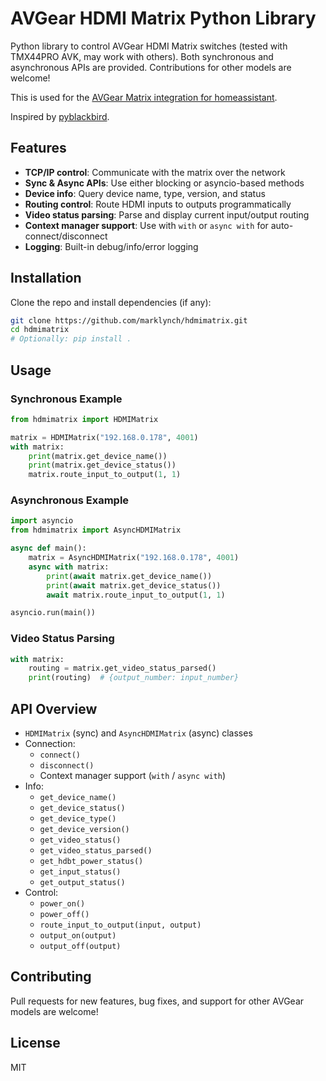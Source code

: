 
# AVGear HDMI Matrix Python Library

Python library to control AVGear HDMI Matrix switches (tested with TMX44PRO AVK, may work with others). Both synchronous and asynchronous APIs are provided. Contributions for other models are welcome!

This is used for the [AVGear Matrix integration for homeassistant](https://github.com/marklynch/hass-avgear-matrix).

Inspired by [pyblackbird](https://github.com/koolsb/pyblackbird/).

## Features

- **TCP/IP control**: Communicate with the matrix over the network
- **Sync & Async APIs**: Use either blocking or asyncio-based methods
- **Device info**: Query device name, type, version, and status
- **Routing control**: Route HDMI inputs to outputs programmatically
- **Video status parsing**: Parse and display current input/output routing
- **Context manager support**: Use with `with` or `async with` for auto-connect/disconnect
- **Logging**: Built-in debug/info/error logging

## Installation

Clone the repo and install dependencies (if any):

```bash
git clone https://github.com/marklynch/hdmimatrix.git
cd hdmimatrix
# Optionally: pip install .
```

## Usage

### Synchronous Example

```python
from hdmimatrix import HDMIMatrix

matrix = HDMIMatrix("192.168.0.178", 4001)
with matrix:
    print(matrix.get_device_name())
    print(matrix.get_device_status())
    matrix.route_input_to_output(1, 1)
```

### Asynchronous Example

```python
import asyncio
from hdmimatrix import AsyncHDMIMatrix

async def main():
    matrix = AsyncHDMIMatrix("192.168.0.178", 4001)
    async with matrix:
        print(await matrix.get_device_name())
        print(await matrix.get_device_status())
        await matrix.route_input_to_output(1, 1)

asyncio.run(main())
```

### Video Status Parsing

```python
with matrix:
    routing = matrix.get_video_status_parsed()
    print(routing)  # {output_number: input_number}
```

## API Overview

- `HDMIMatrix` (sync) and `AsyncHDMIMatrix` (async) classes
- Connection:
  - `connect()`
  - `disconnect()`
  - Context manager support (`with` / `async with`)
- Info:
  - `get_device_name()`
  - `get_device_status()`
  - `get_device_type()`
  - `get_device_version()`
  - `get_video_status()`
  - `get_video_status_parsed()`
  - `get_hdbt_power_status()`
  - `get_input_status()`
  - `get_output_status()`
- Control:
  - `power_on()`
  - `power_off()`
  - `route_input_to_output(input, output)`
  - `output_on(output)`
  - `output_off(output)`

## Contributing

Pull requests for new features, bug fixes, and support for other AVGear models are welcome!

## License

MIT
